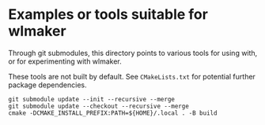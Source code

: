 # Examples or tools suitable for wlmaker

Through git submodules, this directory points to various tools for using with,
or for experimenting with wlmaker.

These tools are not built by default. See `CMakeLists.txt` for potential
further package dependencies.

```
git submodule update --init --recursive --merge
git submodule update --checkout --recursive --merge
cmake -DCMAKE_INSTALL_PREFIX:PATH=${HOME}/.local . -B build
```

